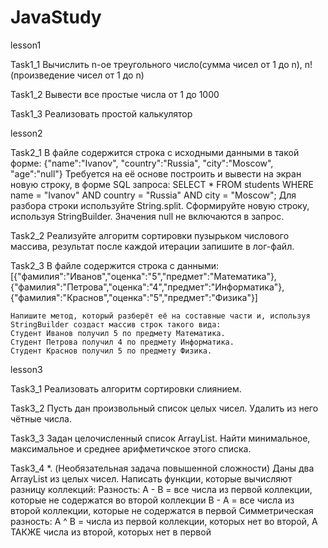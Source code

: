 # JavaStudy

lesson1

Task1_1
    Вычислить n-ое треугольного число(сумма чисел от 1 до n), n! (произведение чисел от 1 до n)

Task1_2
    Вывести все простые числа от 1 до 1000

Task1_3
    Реализовать простой калькулятор

lesson2

Task2_1
    В файле содержится строка с исходными данными в такой форме: {"name":"Ivanov", "country":"Russia", "city":"Moscow", "age":"null"}
    Требуется на её основе построить и вывести на экран новую строку, в форме SQL запроса:
    SELECT * FROM students WHERE name = "Ivanov" AND country = "Russia" AND city = "Moscow";
    Для разбора строки используйте String.split. Сформируйте новую строку, используя StringBuilder. Значения null не включаются в запрос.


Task2_2
    Реализуйте алгоритм сортировки пузырьком числового массива, результат после каждой итерации запишите в лог-файл.


Task2_3
    В файле содержится строка с данными:
    [{"фамилия":"Иванов","оценка":"5","предмет":"Математика"},
    {"фамилия":"Петрова","оценка":"4","предмет":"Информатика"},
    {"фамилия":"Краснов","оценка":"5","предмет":"Физика"}]


    Напишите метод, который разберёт её на составные части и, используя
    StringBuilder создаст массив строк такого вида:
    Студент Иванов получил 5 по предмету Математика.
    Студент Петрова получил 4 по предмету Информатика.
    Студент Краснов получил 5 по предмету Физика.

lesson3

Task3_1
    Реализовать алгоритм сортировки слиянием.

Task3_2
    Пусть дан произвольный список целых чисел. Удалить из него чётные числа.

Task3_3
    Задан целочисленный список ArrayList. Найти минимальное, максимальное и среднее арифметичское этого списка.

Task3_4
    *. (Необязательная задача повышенной сложности)
       Даны два ArrayList из целых чисел. Написать функции, которые вычисляют разницу коллекций:
       Разность:
       A - B = все числа из первой коллекции, которые не содержатся во второй коллекции
       B - A = все числа из второй коллекции, которые не содержатся в первой
       Симметрическая разность:
       A ^ B = числа из первой коллекции, которых нет во второй, А ТАКЖЕ числа из второй, которых нет в первой




